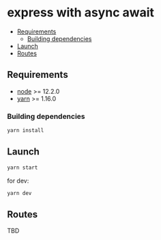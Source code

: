 # express with async await

<!-- START doctoc generated TOC please keep comment here to allow auto update -->
<!-- DON'T EDIT THIS SECTION, INSTEAD RE-RUN doctoc TO UPDATE -->


- [Requirements](#requirements)
  - [Building dependencies](#building-dependencies)
- [Launch](#launch)
- [Routes](#routes)

<!-- END doctoc generated TOC please keep comment here to allow auto update -->

## Requirements

- [node](http://nodejs.org/download/) >= 12.2.0
- [yarn](https://yarnpkg.com/lang/en/) >= 1.16.0

### Building dependencies

```sh
yarn install
```

## Launch

```sh
yarn start
```

for dev:

```sh
yarn dev
```

## Routes

TBD
